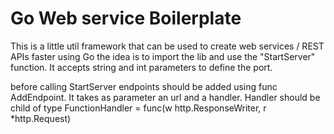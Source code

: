Go Web service Boilerplate
==========================

This is a little util framework that can be used to create web services / REST APIs faster using Go
the idea is to import the lib and use the "StartServer" function. It accepts string and int parameters to define the port.

before calling StartServer endpoints should be added using func AddEndpoint.
It takes as parameter an url and a handler. Handler should be child of 
type FunctionHandler = func(w http.ResponseWriter, r *http.Request)
